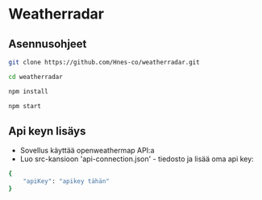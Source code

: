 # Weatherradar

## Asennusohjeet 

```bash
git clone https://github.com/Hnes-co/weatherradar.git

cd weatherradar

npm install

npm start
```

## Api keyn lisäys

- Sovellus käyttää openweathermap API:a
- Luo src-kansioon 'api-connection.json' - tiedosto ja lisää oma api key:
```bash
{
    "apiKey": "apikey tähän"
}
```